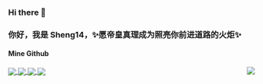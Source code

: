 ### Hi there 👋
### 你好，我是 Sheng14，✨愿帝皇真理成为照亮你前进道路的火炬✨

#### Mine Github
<a href="https://github.com/Sheng14">
  <img align="center" src="https://github-readme-stats.vercel.app/api?username=Sheng14&count_private=true&show_icons=true&theme=radical" />
</a>
<a href="https://github.com/Sheng14">
  <img align="center" src="https://github-readme-stats.vercel.app/api/top-langs/?username=Sheng14&layout=compact" />
  <img align="center" src="https://github-readme-stats.vercel.app/api/pin/?username=Sheng14&repo=Hit-the-frontend&theme=radical" />
  <img align="center" src="https://github-readme-stats.vercel.app/api/pin/?username=Sheng14&repo=FEThinkTank&theme=radical" />
</a>
<a href="https://github.com/Sheng14">
  <img align="right" src="https://img.3dmgame.com/uploads/images/news/20210702/1625211110_549200.jpg" />
</a>
<!--
**Sheng14/Sheng14** is a ✨ _special_ ✨ repository because its `README.md` (this file) appears on your GitHub profile.

Here are some ideas to get you started:

- 🔭 I’m currently working on ...
- 🌱 I’m currently learning ...
- 👯 I’m looking to collaborate on ...
- 🤔 I’m looking for help with ...
- 💬 Ask me about ...
- 📫 How to reach me: ...
- 😄 Pronouns: ...
- ⚡ Fun fact: ...
-->
